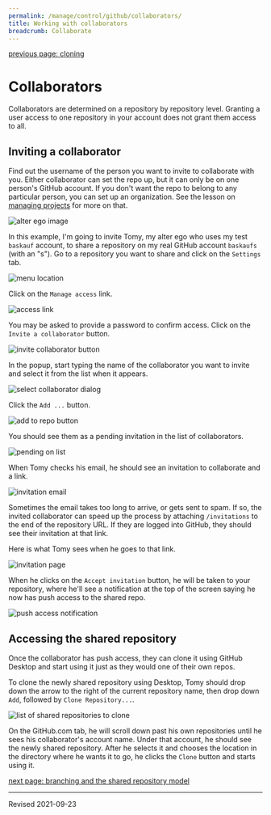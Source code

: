 ```yaml
---
permalink: /manage/control/github/collaborators/
title: Working with collaborators
breadcrumb: Collaborate
---
```


[previous page: cloning](../clone/)

# Collaborators

Collaborators are determined on a repository by repository level. Granting a user access to one repository in your account does not grant them access to all.

## Inviting a collaborator

Find out the username of the person you want to invite to collaborate with you. Either collaborator can set the repo up, but it can only be on one person's GitHub account. If you don't want the repo to belong to any particular person, you can set up an organization. See the lesson on [managing projects](../projects/) for more on that.

![alter ego image](../images-collaborate/alter_ego.png)

In this example, I'm going to invite Tomy, my alter ego who uses my test `baskauf` account, to share a repository on my real GitHub account `baskaufs` (with an "s"). Go to a repository you want to share and click on the `Settings` tab.

<img src="../images-collaborate/setting_menu.png" alt="menu location"/>

Click on the `Manage access` link.

<img src="../images-collaborate/access_link.png" alt="access link"/>

You may be asked to provide a password to confirm access.  Click on the `Invite a collaborator` button.

<img src="../images-collaborate/invite_button.png" alt="invite collaborator button"/>

In the popup, start typing the name of the collaborator you want to invite and select it from the list when it appears.

<img src="../images-collaborate/select_collaborator.png" alt="select collaborator dialog"/>

Click the `Add ...` button.

<img src="../images-collaborate/add_button.png" alt="add to repo button"/>

You should see them as a pending invitation in the list of collaborators.

<img src="../images-collaborate/pending.png" alt="pending on list"/>

When Tomy checks his email, he should see an invitation to collaborate and a link.

<img src="../images-collaborate/invite_email.png" alt="invitation email"/>

Sometimes the email takes too long to arrive, or gets sent to spam. If so, the invited collaborator can speed up the process by attaching `/invitations` to the end of the repository URL. If they are logged into GitHub, they should see their invitation at that link.

Here is what Tomy sees when he goes to that link. 

<img src="../images-collaborate/invitation_page.png" alt="invitation page"/>

When he clicks on the `Accept invitation` button, he will be taken to your repository, where he'll see a notification at the top of the screen saying he now has push access to the shared repo.

<img src="../images-collaborate/push_access.png" alt="push access notification"/>

## Accessing the shared repository

Once the collaborator has push access, they can clone it using GitHub Desktop and start using it just as they would one of their own repos.  

To clone the newly shared repository using Desktop, Tomy should drop down the arrow to the right of the current repository name, then drop down `Add`, followed by `Clone Repository...`.  

<img src="../images-collaborate/repos_to_clone.png" alt="list of shared repositories to clone"/>

On the GitHub.com tab, he will scroll down past his own repositories until he sees his collaborator's account name. Under that account, he should see the newly shared repository. After he selects it and chooses the location in the directory where he wants it to go, he clicks the `Clone` button and starts using it.

[next page: branching and the shared repository model](../branch/)

----
Revised 2021-09-23
